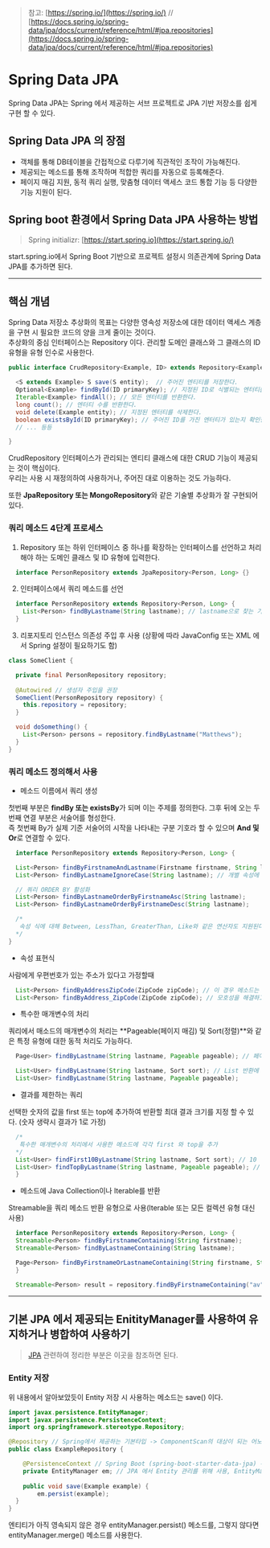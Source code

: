 >참고: [https://spring.io/](https://spring.io/) // [https://docs.spring.io/spring-data/jpa/docs/current/reference/html/#jpa.repositories](https://docs.spring.io/spring-data/jpa/docs/current/reference/html/#jpa.repositories)
# Spring Data JPA

Spring Data JPA는 Spring 에서 제공하는 서브 프로젝트로 JPA 기반 저장소를 쉽게 구현 할 수 있다.
  

## Spring Data JPA 의 장점

+ 객체를 통해 DB테이블을 간접적으로 다루기에 직관적인 조작이 가능해진다. 
+ 제공되는 메소드를 통해 조작하며 적합한 쿼리를 자동으로 등록해준다.
+ 페이지 매김 지원, 동적 쿼리 실행, 맞춤형 데이터 액세스 코드 통합 기능 등 다양한 기능 지원이 된다.

## Spring boot 환경에서 Spring Data JPA 사용하는 방법

>Spring initializr: [https://start.spring.io](https://start.spring.io/)

start.spring.io에서 Spring Boot 기반으로 프로젝트 설정시 의존관계에 Spring Data JPA를 추가하면 된다.

-----
## 핵심 개념

Spring Data 저장소 추상화의 목표는 다양한 영속성 저장소에 대한 데이터 액세스 계층을 구현 시 필요한 코드의 양을 크게 줄이는 것이다.  
추상화의 중심 인터페이스는 Repository 이다. 관리할 도메인 클래스와 그 클래스의 ID 유형을 유형 인수로 사용한다.

```java
public interface CrudRepository<Example, ID> extends Repository<Example, ID> { // ID는 타입으로 많이 쓴다. (ex Long)

  <S extends Example> S save(S entity);  // 주어진 엔티티를 저장한다.   
  Optional<Example> findById(ID primaryKey); // 지정된 ID로 식별되는 엔터티를 반환한다.
  Iterable<Example> findAll(); // 모든 엔터티를 반환한다.              
  long count(); // 엔터티 수를 반환한다.                       
  void delete(Example entity); // 지정된 엔터티를 삭제한다.              
  boolean existsById(ID primaryKey); // 주어진 ID를 가진 엔터티가 있는지 확인한다.
  // ... 등등

}
```

CrudRepository 인터페이스가 관리되는 엔티티 클래스에 대한 CRUD 기능이 제공되는 것이 핵심이다.  
우리는 사용 시 재정의하여 사용하거나, 주어진 대로 이용하는 것도 가능하다. <br>

또한 **JpaRepository 또는 MongoRepository**와 같은 기술별 추상화가 잘 구현되어 있다.

### 쿼리 메소드 4단계 프로세스

1. Repository 또는 하위 인터페이스 중 하나를 확장하는 인터페이스를 선언하고 처리해야 하는 도메인 클래스 및 ID 유형에 입력한다.

```java
  interface PersonRepository extends JpaRepository<Person, Long> {}
```

2. 인터페이스에서 쿼리 메소드를 선언

```java
  interface PersonRepository extends Repository<Person, Long> {
    List<Person> findByLastname(String lastname); // lastname으로 찾는 기능 추가
  }
```

3. 리포지토리 인스턴스 의존성 주입 후 사용 (상황에 따라 JavaConfig 또는 XML 에서 Spring 설정이 필요하기도 함)

```java
class SomeClient {

  private final PersonRepository repository;
  
  @Autowired // 생성자 주입을 권장
  SomeClient(PersonRepository repository) {
    this.repository = repository;
  }

  void doSomething() {
    List<Person> persons = repository.findByLastname("Matthews");
  }
}
```

### 쿼리 메소드 정의해서 사용

+ 메소드 이름에서 쿼리 생성

첫번째 부분은 **findBy 또는 existsBy**가 되며 이는 주제를 정의한다. 그후 뒤에 오는 두번째 연결 부분은 서술어를 형성한다. <br>
즉 첫번째 By가 실제 기준 서술어의 시작을 나타내는 구분 기호라 할 수 있으며 **And 및 Or**로 연결할 수 있다.

```java
  interface PersonRepository extends Repository<Person, Long> {

  List<Person> findByFirstnameAndLastname(Firstname firstname, String lastname);
  List<Person> findByLastnameIgnoreCase(String lastname); // 개별 속성에 대해 대/소문자 무시 사용 (모든 속성에 대해 무시할 경우 AllIgnoreCase)

  // 쿼리 ORDER BY 활성화
  List<Person> findByLastnameOrderByFirstnameAsc(String lastname);
  List<Person> findByLastnameOrderByFirstnameDesc(String lastname);

  /*
   속성 식에 대해 Between, LessThan, GreaterThan, Like와 같은 연산자도 지원된다. 
  */
}
```

+ 속성 표현식

사람에게 우편번호가 있는 주소가 있다고 가정할때

```java
  List<Person> findByAddressZipCode(ZipCode zipCode); // 이 경우 메소드는 x.address.zipCode 속성을 순회한다. (모호성에 따라 오류가 나올 수 있다.)
  List<Person> findByAddress_ZipCode(ZipCode zipCode); // 모호성을 해결하고 순회지점을 직접 수동으로 지정할 수 있다.
```

+ 특수한 매개변수의 처리

쿼리에서 매소드의 매개변수의 처리는 **Pageable(페이지 매김) 및 Sort(정렬)**와 같은 특정 유형에 대한 동적 처리도 가능하다. 

```java
  Page<User> findByLastname(String lastname, Pageable pageable); // 페이징 동적 추가 (Page는 사용 가능한 요소와 페이지의 총 수를 알고 있기에 제공되는 메소드와 함께 사용)

  List<User> findByLastname(String lastname, Sort sort); // List 반환에 정렬만 필요한 경우 메소드에 org.springframework.data.domain.Sort 매개변수를 추가
  List<User> findByLastname(String lastname, Pageable pageable);
```

+ 결과를 제한하는 쿼리

선택한 숫자의 값을 first 또는 top에 추가하여 반환할 최대 결과 크기를 지정 할 수 있다. (숫자 생략시 결과가 1로 가정)

```java
  /*
   특수한 매개변수의 처리에서 사용한 메소드에 각각 first 와 top을 추가
  */
  List<User> findFirst10ByLastname(String lastname, Sort sort); // 10
  List<User> findTopByLastname(String lastname, Pageable pageable); // 1
  }
```

+ 메소드에 Java Collection이나 lterable를 반환

Streamable을 쿼리 메소드 반환 유형으로 사용(lterable 또는 모든 컬렉션 유형 대신 사용)

```java
  interface PersonRepository extends Repository<Person, Long> {
  Streamable<Person> findByFirstnameContaining(String firstname);
  Streamable<Person> findByLastnameContaining(String lastname);

  Page<Person> findByFirstnameOrLastnameContaining(String firstname, String lastname, Pageable pageable); // 응용 (페이징 처리와 검색기능 동시 구현)
  }

  Streamable<Person> result = repository.findByFirstnameContaining("av").and(repository.findByLastnameContaining("ea")); 
```

-----
## 기본 JPA 에서 제공되는 EnitityManager를 사용하여 유지하거나 병합하여 사용하기 

>[JPA]() 관련하여 정리한 부분은 이곳을 참조하면 된다. 

###  Entity 저장

위 내용에서 알아보았듯이 Entity 저장 시 사용하는 메소드는 save() 이다.

```java
import javax.persistence.EntityManager;
import javax.persistence.PersistenceContext;
import org.springframework.stereotype.Repository;

@Repository // Spring에서 제공하는 기본타입 -> ComponentScan의 대상이 되는 어노테이션
public class ExampleRepository {

	@PersistenceContext // Spring Boot (spring-boot-starter-data-jpa) 위에서 동작시 EntityManager를 스프링 컨테이너에 주입
	private EntityManager em; // JPA 에서 Entity 관리를 위해 사용, EntityManager 생성코드는 위 @PersistenceContext로 인하여 필요가 없다.
	
	public void save(Example example) { 
		em.persist(example); 
  }
}
```

엔티티가 아직 영속되지 않은 경우 entityManager.persist() 메소드를,  그렇지 않다면 entityManager.merge() 메소드를 사용한다.

